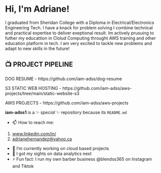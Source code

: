 <h1>Hi, I'm Adriane! </h1>

<p> I graduated from Sheridan College with a Diploma in Electrical/Electronics Engineering Tech. I have a knack for problem solving I combine technical and practical expertise to deliver exeptional result. Im actively prusuing to futher my educattion in Clolud Computing throught AWS training and other education platform in tech. I am very excited to tackle new problems and adapt to new skills in the future! </p>

<h2>📺 PROJECT PIPELINE </h2>

<p> DOG RESUME - https://github.com/iam-adss/dog-resume</p>
<p>S3 STATIC WEB HOSTING - https://github.com/iam-adss/aws-projects/tree/main/static-website-s3</p>
<p>AWS PROJECTS -  https://github.com/iam-adss/aws-projects</p>

**iam-adss1** is a ✨ _special_ ✨ repository because its `README.md`

- 📫 How to reach me:
1. www.linkedin.com/in/
2. adrianehernandez@yahoo.ca

- 🔭 I’m currently working on cloud based projects
- 📄 I got my sights on data analytics next
- ⚡ Fun fact: I run my own barber business @blendss365 on Instagram and Tiktok


